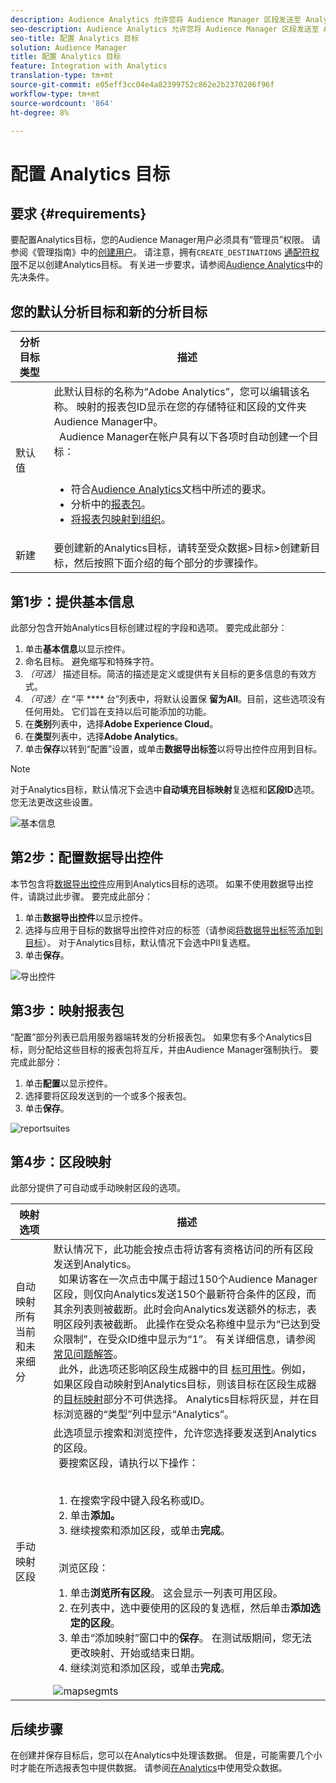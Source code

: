 ```yaml
---
description: Audience Analytics 允许您将 Audience Manager 区段发送至 Analytics。要使用此功能，请在 Audience Manager 中创建一个 Analytics 目标，然后再将区段映射到该目标。
seo-description: Audience Analytics 允许您将 Audience Manager 区段发送至 Analytics。要使用此功能，请在 Audience Manager 中创建一个 Analytics 目标，然后再将区段映射到该目标。
seo-title: 配置 Analytics 目标
solution: Audience Manager
title: 配置 Analytics 目标
feature: Integration with Analytics
translation-type: tm+mt
source-git-commit: e05eff3cc04e4a82399752c862e2b2370286f96f
workflow-type: tm+mt
source-wordcount: '864'
ht-degree: 8%

---
```



# 配置 Analytics 目标

## 要求 {#requirements}

要配置Analytics目标，您的Audience Manager用户必须具有“管理员”权限。 请参阅《管理指南》中的[创建用户](/help/using/features/administration/administration-overview.md#create-users)。 请注意，拥有`CREATE_DESTINATIONS` [通配符权限](/help/using/features/administration/administration-overview.md#wild-card-permissions)不足以创建Analytics目标。
有关进一步要求，请参阅[Audience Analytics](https://docs.adobe.com/content/help/en/analytics/integration/audience-analytics/mc-audiences-aam.html)中的先决条件。

## 您的默认分析目标和新的分析目标

| 分析目标类型 | 描述 |
|---|---|
| 默认值 | 此默认目标的名称为“Adobe Analytics”，您可以编辑该名称。 映射的报表包ID显示在您的存储特征和区段的文件夹Audience Manager中。 <br>  Audience Manager在帐户具有以下各项时自动创建一个目标：  <br>  <ul><li>符合[Audience Analytics](https://docs.adobe.com/content/help/en/analytics/integration/audience-analytics/mc-audiences-aam.html)文档中所述的要求。</li><li>分析中的[报表包](https://docs.adobe.com/content/help/en/analytics/admin/manage-report-suites/report-suites-admin.html)。</li><li>[将报表包映射到组织](https://docs.adobe.com/content/help/en/core-services/interface/about-core-services/report-suite-mapping.html)。</li></ul> |
| 新建 | 要创建新的Analytics目标，请转至受众数据>目标>创建新目标，然后按照下面介绍的每个部分的步骤操作。 |

## 第1步：提供基本信息

此部分包含开始Analytics目标创建过程的字段和选项。 要完成此部分：

1. 单击&#x200B;**基本信息**&#x200B;以显示控件。
2. 命名目标。 避免缩写和特殊字符。
3. *（可选）* 描述目标。简洁的描述是定义或提供有关目标的更多信息的有效方式。
4. *（可选）在* “平 **** 台”列表中，将默认设置保 **留为All**。目前，这些选项没有任何用处。 它们旨在支持以后可能添加的功能。
5. 在&#x200B;**类别**&#x200B;列表中，选择&#x200B;**Adobe Experience Cloud**。
6. 在&#x200B;**类型**&#x200B;列表中，选择&#x200B;**Adobe Analytics**。
7. 单击&#x200B;**保存**&#x200B;以转到“配置”设置，或单击&#x200B;**数据导出标签**&#x200B;以将导出控件应用到目标。

>[!NOTE]
>
>对于Analytics目标，默认情况下会选中&#x200B;**自动填充目标映射**&#x200B;复选框和&#x200B;**区段ID**&#x200B;选项。 您无法更改这些设置。

![基本信息](assets/basicinformation.png)

## 第2步：配置数据导出控件

本节包含将[数据导出控件](/help/using/features/data-export-controls.md)应用到Analytics目标的选项。 如果不使用数据导出控件，请跳过此步骤。 要完成此部分：

1. 单击&#x200B;**数据导出控件**&#x200B;以显示控件。
1. 选择与应用于目标的数据导出控件对应的标签（请参阅[将数据导出标签添加到目标](/help/using/features/destinations/add-data-export-labels.md)）。 对于Analytics目标，默认情况下会选中PII复选框。
1. 单击&#x200B;**保存**。

![导出控件](assets/exportControls.png)

## 第3步：映射报表包

“配置”部分列表已启用服务器端转发的分析报表包。 如果您有多个Analytics目标，则分配给这些目标的报表包将互斥，并由Audience Manager强制执行。 要完成此部分：

1. 单击&#x200B;**配置**&#x200B;以显示控件。
1. 选择要将区段发送到的一个或多个报表包。
1. 单击&#x200B;**保存**。

![reportsuites](assets/reportSuites.png)

## 第4步：区段映射

此部分提供了可自动或手动映射区段的选项。

| 映射选项 | 描述 |
|---|---|
| 自动映射所有当前和未来细分 | 默认情况下，此功能会按点击将访客有资格访问的所有区段发送到Analytics。 <br>  如果访客在一次点击中属于超过150个Audience Manager区段，则仅向Analytics发送150个最新符合条件的区段，而其余列表则被截断。此时会向Analytics发送额外的标志，表明区段列表被截断。 此操作在受众名称维中显示为“已达到受众限制”，在受众ID维中显示为“1”。 有关详细信息，请参阅[常见问题解答](https://docs.adobe.com/content/help/en/analytics/integration/audience-analytics/audience-analytics-workflow/mc-audiences-faqs.html)。 <br>  此外，此选项还影响区段生成器中的目 [标可用性](/help/using/features/segments/segment-builder.md)。例如，如果区段自动映射到Analytics目标，则该目标在区段生成器的[目标映射](/help/using/features/segments/segment-builder.md#segment-builder-controls-destinations)部分不可供选择。 Analytics目标将灰显，并在目标浏览器的“类型”列中显示“Analytics”。 |
| 手动映射区段 | 此选项显示搜索和浏览控件，允许您选择要发送到Analytics的区段。 <br>  要搜索区段，请执行以下操作：  <br>  <ol><li>在搜索字段中键入段名称或ID。</li><li>单击<b>添加。</b></li><li>继续搜索和添加区段，或单击<b>完成</b>。</li></ol><br>  浏览区段： <ol><li>单击<b>浏览所有区段</b>。 这会显示一列表可用区段。</li><li>在列表中，选中要使用的区段的复选框，然后单击<b>添加选定的区段</b>。</li><li>单击“添加映射”窗口中的<b>保存</b>。 在测试版期间，您无法更改映射、开始或结束日期。</li><li>继续浏览和添加区段，或单击<b>完成</b>。</li></ol> ![mapsegmts](assets/mapSegments.png) |

## 后续步骤

在创建并保存目标后，您可以在Analytics中处理该数据。 但是，可能需要几个小时才能在所选报表包中提供数据。 请参阅[在Analytics](https://docs.adobe.com/content/help/en/analytics/integration/audience-analytics/audience-analytics-workflow/use-audience-data-analytics.html)中使用受众数据。
